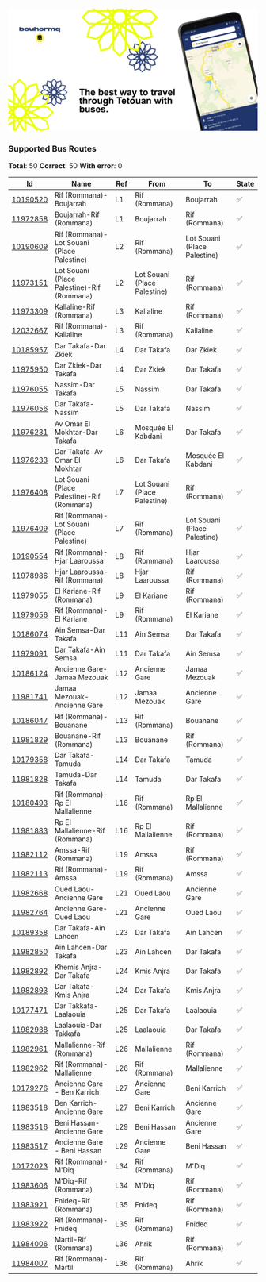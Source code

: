 ![Preview image](https://github.com/bouhormq/CORSA/blob/master/graph.png)


### Supported Bus Routes
**Total**: 50  **Correct**: 50  **With error**: 0

| Id | Name | Ref | From | To | State |
| -- | ---- | --- | ---- | -- | ----- |
[10190520](https://www.openstreetmap.org/relation/10190520) | Rif (Rommana)-Boujarrah | L1 | Rif (Rommana) | Boujarrah | ✅
[11972858](https://www.openstreetmap.org/relation/11972858) | Boujarrah-Rif (Rommana) | L1 | Boujarrah | Rif (Rommana) | ✅
[10190609](https://www.openstreetmap.org/relation/10190609) | Rif (Rommana)-Lot Souani (Place Palestine) | L2 | Rif (Rommana) | Lot Souani (Place Palestine) | ✅
[11973151](https://www.openstreetmap.org/relation/11973151) | Lot Souani (Place Palestine)-Rif (Rommana) | L2 | Lot Souani (Place Palestine) | Rif (Rommana) | ✅
[11973309](https://www.openstreetmap.org/relation/11973309) | Kallaline-Rif (Rommana) | L3 | Kallaline | Rif (Rommana) | ✅
[12032667](https://www.openstreetmap.org/relation/12032667) | Rif (Rommana)-Kallaline | L3 | Rif (Rommana) | Kallaline | ✅
[10185957](https://www.openstreetmap.org/relation/10185957) | Dar Takafa-Dar Zkiek | L4 | Dar Takafa | Dar Zkiek | ✅
[11975950](https://www.openstreetmap.org/relation/11975950) | Dar Zkiek-Dar Takafa | L4 | Dar Zkiek | Dar Takafa | ✅
[11976055](https://www.openstreetmap.org/relation/11976055) | Nassim-Dar Takafa | L5 | Nassim | Dar Takafa | ✅
[11976056](https://www.openstreetmap.org/relation/11976056) | Dar Takafa-Nassim | L5 | Dar Takafa | Nassim | ✅
[11976231](https://www.openstreetmap.org/relation/11976231) | Av Omar El Mokhtar-Dar Takafa | L6 | Mosquée El Kabdani | Dar Takafa | ✅
[11976233](https://www.openstreetmap.org/relation/11976233) | Dar Takafa-Av Omar El Mokhtar | L6 | Dar Takafa | Mosquée El Kabdani | ✅
[11976408](https://www.openstreetmap.org/relation/11976408) | Lot Souani (Place Palestine)-Rif (Rommana) | L7 | Lot Souani (Place Palestine) | Rif (Rommana) | ✅
[11976409](https://www.openstreetmap.org/relation/11976409) | Rif (Rommana)-Lot Souani (Place Palestine) | L7 | Rif (Rommana) | Lot Souani (Place Palestine) | ✅
[10190554](https://www.openstreetmap.org/relation/10190554) | Rif (Rommana)-Hjar Laaroussa | L8 | Rif (Rommana) | Hjar Laaroussa | ✅
[11978986](https://www.openstreetmap.org/relation/11978986) | Hjar Laaroussa-Rif (Rommana) | L8 | Hjar Laaroussa | Rif (Rommana) | ✅
[11979055](https://www.openstreetmap.org/relation/11979055) | El Kariane-Rif (Rommana) | L9 | El Kariane | Rif (Rommana) | ✅
[11979056](https://www.openstreetmap.org/relation/11979056) | Rif (Rommana)-El Kariane | L9 | Rif (Rommana) | El Kariane | ✅
[10186074](https://www.openstreetmap.org/relation/10186074) | Ain Semsa-Dar Takafa | L11 | Ain Semsa | Dar Takafa | ✅
[11979091](https://www.openstreetmap.org/relation/11979091) | Dar Takafa-Ain Semsa | L11 | Dar Takafa | Ain Semsa | ✅
[10186124](https://www.openstreetmap.org/relation/10186124) | Ancienne Gare-Jamaa Mezouak | L12 | Ancienne Gare | Jamaa Mezouak | ✅
[11981741](https://www.openstreetmap.org/relation/11981741) | Jamaa Mezouak-Ancienne Gare | L12 | Jamaa Mezouak | Ancienne Gare | ✅
[10186047](https://www.openstreetmap.org/relation/10186047) | Rif (Rommana)-Bouanane | L13 | Rif (Rommana) | Bouanane | ✅
[11981829](https://www.openstreetmap.org/relation/11981829) | Bouanane-Rif (Rommana) | L13 | Bouanane | Rif (Rommana) | ✅
[10179358](https://www.openstreetmap.org/relation/10179358) | Dar Takafa-Tamuda | L14 | Dar Takafa | Tamuda | ✅
[11981828](https://www.openstreetmap.org/relation/11981828) | Tamuda-Dar Takafa | L14 | Tamuda | Dar Takafa | ✅
[10180493](https://www.openstreetmap.org/relation/10180493) | Rif (Rommana)-Rp El Mallalienne | L16 | Rif (Rommana) | Rp El Mallalienne | ✅
[11981883](https://www.openstreetmap.org/relation/11981883) | Rp El Mallalienne-Rif (Rommana) | L16 | Rp El Mallalienne | Rif (Rommana) | ✅
[11982112](https://www.openstreetmap.org/relation/11982112) | Amssa-Rif (Rommana) | L19 | Amssa | Rif (Rommana) | ✅
[11982113](https://www.openstreetmap.org/relation/11982113) | Rif (Rommana)-Amssa | L19 | Rif (Rommana) | Amssa | ✅
[11982668](https://www.openstreetmap.org/relation/11982668) | Oued Laou-Ancienne Gare | L21 | Oued Laou | Ancienne Gare | ✅
[11982764](https://www.openstreetmap.org/relation/11982764) | Ancienne Gare-Oued Laou | L21 | Ancienne Gare | Oued Laou | ✅
[10189358](https://www.openstreetmap.org/relation/10189358) | Dar Takafa-Ain Lahcen | L23 | Dar Takafa | Ain Lahcen | ✅
[11982850](https://www.openstreetmap.org/relation/11982850) | Ain Lahcen-Dar Takafa | L23 | Ain Lahcen | Dar Takafa | ✅
[11982892](https://www.openstreetmap.org/relation/11982892) | Khemis Anjra-Dar Takafa | L24 | Kmis Anjra | Dar Takafa | ✅
[11982893](https://www.openstreetmap.org/relation/11982893) | Dar Takafa-Kmis Anjra | L24 | Dar Takafa | Kmis Anjra | ✅
[10177471](https://www.openstreetmap.org/relation/10177471) | Dar Takkafa-Laalaouia | L25 | Dar Takafa | Laalaouia | ✅
[11982938](https://www.openstreetmap.org/relation/11982938) | Laalaouia-Dar Takkafa | L25 | Laalaouia | Dar Takafa | ✅
[11982961](https://www.openstreetmap.org/relation/11982961) | Mallalienne-Rif (Rommana) | L26 | Mallalienne | Rif (Rommana) | ✅
[11982962](https://www.openstreetmap.org/relation/11982962) | Rif (Rommana)-Mallalienne | L26 | Rif (Rommana) | Mallalienne | ✅
[10179276](https://www.openstreetmap.org/relation/10179276) | Ancienne Gare - Ben Karrich | L27 | Ancienne Gare | Beni Karrich | ✅
[11983518](https://www.openstreetmap.org/relation/11983518) | Ben Karrich-Ancienne Gare | L27 | Beni Karrich | Ancienne Gare | ✅
[11983516](https://www.openstreetmap.org/relation/11983516) | Beni Hassan-Ancienne Gare | L29 | Beni Hassan | Ancienne Gare | ✅
[11983517](https://www.openstreetmap.org/relation/11983517) | Ancienne Gare - Beni Hassan | L29 | Ancienne Gare | Beni Hassan | ✅
[10172023](https://www.openstreetmap.org/relation/10172023) | Rif (Rommana)-M'Diq | L34 | Rif (Rommana) | M'Diq | ✅
[11983606](https://www.openstreetmap.org/relation/11983606) | M'Diq-Rif (Rommana) | L34 | M'Diq | Rif (Rommana) | ✅
[11983921](https://www.openstreetmap.org/relation/11983921) | Fnideq-Rif (Rommana) | L35 | Fnideq | Rif (Rommana) | ✅
[11983922](https://www.openstreetmap.org/relation/11983922) | Rif (Rommana)-Fnideq | L35 | Rif (Rommana) | Fnideq | ✅
[11984006](https://www.openstreetmap.org/relation/11984006) | Martil-Rif (Rommana) | L36 | Ahrik | Rif (Rommana) | ✅
[11984007](https://www.openstreetmap.org/relation/11984007) | Rif (Rommana)-Martil | L36 | Rif (Rommana) | Ahrik | ✅
